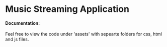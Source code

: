 # Music Streaming Application


#### Documentation:
Feel free to view the code under 'assets' with sepearte folders for css, html and js files.
